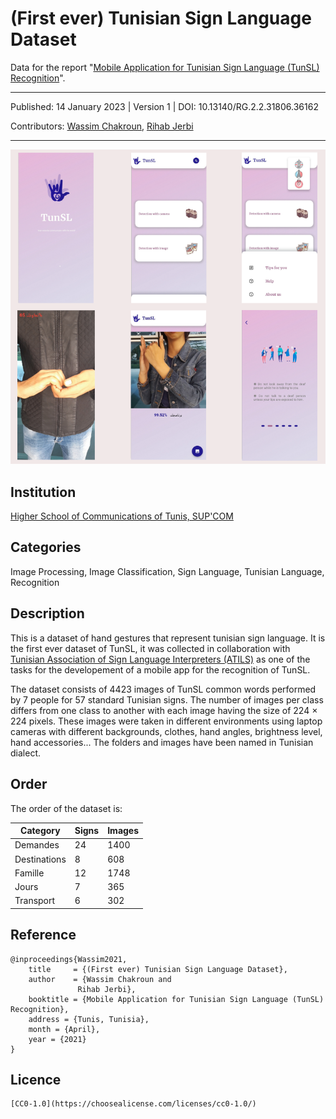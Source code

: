 # (First ever) Tunisian Sign Language Dataset

Data for the report "[Mobile Application for Tunisian Sign Language (TunSL) Recognition](https://www.researchgate.net/publication/360541258_Mobile_application_for_Tunisian_Sign_Language_TunSL_recognition)".

---
Published: 14 January 2023 | Version 1 | DOI: 10.13140/RG.2.2.31806.36162

Contributors: [Wassim Chakroun](https://www.linkedin.com/in/wassim-chakroun), [Rihab Jerbi](https://www.linkedin.com/in/rihabjerbi)

---

![Tunisian Sign Language Mobile App](https://github.com/W7CH/First-ever-Tunisian-Sign-Language-Dataset/blob/main/interfaces.png)

## Institution

[Higher School of Communications of Tunis, SUP'COM](http://www.supcom.mincom.tn/Fr/accueil_46_3)


## Categories

Image Processing, Image Classification, Sign Language, Tunisian Language, Recognition


## Description

This is a dataset of hand gestures that represent tunisian sign language. It is the first ever dataset of TunSL, it was collected in collaboration with [Tunisian Association of Sign Language Interpreters (ATILS)](https://www.facebook.com/ATILS2018) as one of the tasks for the developement of a mobile app for the recognition of TunSL.

The dataset consists of 4423 images of TunSL common words performed by 7 people for 57 standard Tunisian signs. The number of images per class differs from one class to another with each image having the size of 224 × 224 pixels. These images were taken in different environments using laptop cameras with different backgrounds, clothes, hand angles, brightness level, hand accessories...
The folders and images have been named in Tunisian dialect.


## Order

The order of the dataset is:

| Category        | Signs  | Images |
| ---             | ----   | ----   |
| Demandes        | 24     | 1400   |
| Destinations    | 8      | 608    |
| Famille         | 12     | 1748   |
| Jours           | 7      | 365    |
| Transport       | 6      | 302    |


## Reference
```
@inproceedings{Wassim2021,
    title     = {(First ever) Tunisian Sign Language Dataset},
    author    = {Wassim Chakroun and
               Rihab Jerbi},
    booktitle = {Mobile Application for Tunisian Sign Language (TunSL) Recognition},
    address = {Tunis, Tunisia},
    month = {April},
    year = {2021}
}
```


## Licence
```
[CC0-1.0](https://choosealicense.com/licenses/cc0-1.0/)
```